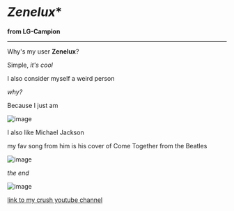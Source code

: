 # ***Zenelux****
**from LG-Campion**

----------------------------
Why's my user **Zenelux**?

Simple, *it's cool*

I also consider myself a weird person

*why?*

Because I just am

![image](https://user-images.githubusercontent.com/122326381/212783772-39596202-ceaf-477a-8195-3d91815330a0.png)

I also like Michael Jackson

my fav song from him is his cover of Come Together from the Beatles

![image](https://user-images.githubusercontent.com/122326381/212783757-3e68e4c7-06ef-4087-9e7d-f2450ce55399.png)

*the end*

![image](https://user-images.githubusercontent.com/122326381/212783688-7fd51152-ffd5-4417-bde0-f0b09fabf311.png)

[link to my crush youtube channel](https://www.youtube.com/watch?v=xvFZjo5PgG0)

